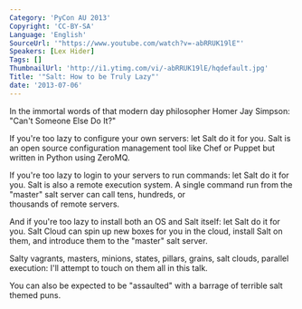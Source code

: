```yaml
---
Category: 'PyCon AU 2013'
Copyright: 'CC-BY-SA'
Language: 'English'
SourceUrl: '"https://www.youtube.com/watch?v=-abRRUK19lE"'
Speakers: [Lex Hider]
Tags: []
ThumbnailUrl: 'http://i1.ytimg.com/vi/-abRRUK19lE/hqdefault.jpg'
Title: '"Salt: How to be Truly Lazy"'
date: '2013-07-06'
---
```

In the immortal words of that modern day philosopher Homer Jay Simpson: "Can't Someone Else Do It?"                                                     
                                                                                
If you're too lazy to configure your own servers: let Salt do it for you. Salt is an open source configuration management tool like Chef or Puppet but written in Python using ZeroMQ.                                                 
                                                                                
If you're too lazy to login to your servers to run commands: let Salt do it for you. Salt is also a remote execution system. A single command run from the "master" salt server can call tens, hundreds, or  
thousands of remote servers.                                                    
                                                                                
And if you're too lazy to install both an OS and Salt itself: let Salt do it for you. Salt Cloud can spin up new boxes for you in the cloud, install Salt on them, and introduce them to the "master" salt server.                                 
                                                                                
Salty vagrants, masters, minions, states, pillars, grains, salt clouds, parallel execution: I'll attempt to touch on them all in this talk.             
                                                                                
You can also be expected to be "assaulted" with a barrage of terrible salt themed puns.